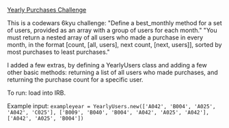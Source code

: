 <u>Yearly Purchases Challenge</u>

This is a codewars 6kyu challenge: 
"Define a best_monthly method for a set of users, provided as an array with a group of users for each month."
"You must return a nested array of all users who made a purchase in every month, in the format [count, [all, users], next count, [next, users]], sorted by most purchases to least purchases."

I added a few extras, by defining a YearlyUsers class and adding a few other basic methods: returning a list of all users who made purchases, and returning the purchase count for a specific user.

To run: load into IRB.

Example input: 
  `exampleyear = YearlyUsers.new(['A042', 'B004', 'A025', 'A042', 'C025'],
                                 ['B009', 'B040', 'B004', 'A042', 'A025', 'A042'],
                                 ['A042', 'A025', 'B004'])`
